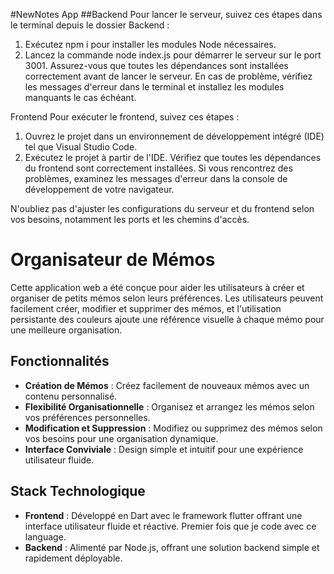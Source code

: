 #NewNotes App
##Backend
Pour lancer le serveur, suivez ces étapes dans le terminal depuis le dossier Backend :

1. Exécutez npm i pour installer les modules Node nécessaires.
2. Lancez la commande node index.js pour démarrer le serveur sur le port 3001.
Assurez-vous que toutes les dépendances sont installées correctement avant de lancer le serveur. En cas de problème, vérifiez les messages d'erreur dans le terminal et installez les modules manquants le cas échéant.

Frontend
Pour exécuter le frontend, suivez ces étapes :

1. Ouvrez le projet dans un environnement de développement intégré (IDE) tel que Visual Studio Code.
2. Exécutez le projet à partir de l'IDE.
Vérifiez que toutes les dépendances du frontend sont correctement installées. Si vous rencontrez des problèmes, examinez les messages d'erreur dans la console de développement de votre navigateur.

N'oubliez pas d'ajuster les configurations du serveur et du frontend selon vos besoins, notamment les ports et les chemins d'accès.

# Organisateur de Mémos

Cette application web a été conçue pour aider les utilisateurs à créer et organiser de petits mémos selon leurs préférences. Les utilisateurs peuvent facilement créer, modifier et supprimer des mémos, et l'utilisation persistante des couleurs ajoute une référence visuelle à chaque mémo pour une meilleure organisation.

## Fonctionnalités

- **Création de Mémos** : Créez facilement de nouveaux mémos avec un contenu personnalisé.
- **Flexibilité Organisationnelle** : Organisez et arrangez les mémos selon vos préférences personnelles.
- **Modification et Suppression** : Modifiez ou supprimez des mémos selon vos besoins pour une organisation dynamique.
- **Interface Conviviale** : Design simple et intuitif pour une expérience utilisateur fluide.

## Stack Technologique

- **Frontend** : Développé en Dart avec le framework flutter offrant une interface utilisateur fluide et réactive. Premier fois que je code avec ce language.
- **Backend** : Alimenté par Node.js, offrant une solution backend simple et rapidement déployable.

